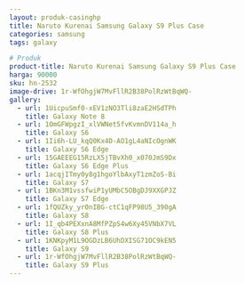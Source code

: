 ```yaml
---
layout: produk-casinghp
title: Naruto Kurenai Samsung Galaxy S9 Plus Case
categories: samsung
tags: galaxy

# Produk
product-title: Naruto Kurenai Samsung Galaxy S9 Plus Case
harga: 90000
sku: hn-2532
image-drive: 1r-WfOhgjW7MvFllR2B38PolRzWtBqWQ-
gallery:
  - url: 1UicpuSmf0-xEV1zNO3Tli8zaE2HSdTPh
    title: Galaxy Note 8
  - url: 1OmGFWpgzI_xlVWNet5fvKvmnDV114a_h
    title: Galaxy S6
  - url: 1Ii6h-LU_kqQ0Kx4D-AO1gL4aNIcOgnWK
    title: Galaxy S6 Edge
  - url: 15GAEEEG15RzLX5jTBvXh0_x070JmS9Dx
    title: Galaxy S6 Edge Plus
  - url: 1acqjITmy0y8g1hgoYlbAxyT1zmZoS-Bi
    title: Galaxy S7
  - url: 1BKn3M1vssfwiP1yUMbC5OBgDJ9XXGPJZ
    title: Galaxy S7 Edge
  - url: 1fQUZky_yr0nIBG-ctC1qFP98U5_390gA
    title: Galaxy S8
  - url: 1I_qb4PEXxnA8MfPZpS4w6Xy45VNbX7VL
    title: Galaxy S8 Plus
  - url: 1KNKpyM1L9OGDzLB6UhDXISG71OC9kEN5
    title: Galaxy S9
  - url: 1r-WfOhgjW7MvFllR2B38PolRzWtBqWQ-
    title: Galaxy S9 Plus
---
```

